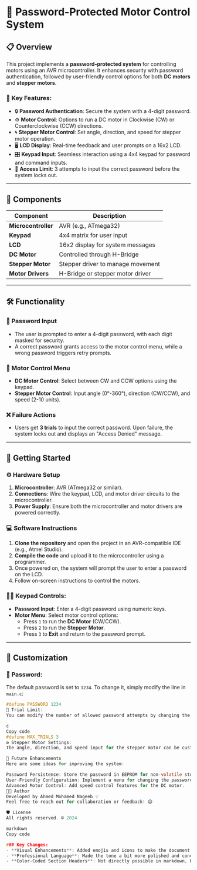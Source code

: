 # 🚀 Password-Protected Motor Control System

## 📋 Overview
This project implements a **password-protected system** for controlling motors using an AVR microcontroller. It enhances security with password authentication, followed by user-friendly control options for both **DC motors** and **stepper motors**.

### 🌟 Key Features:
- 🔒 **Password Authentication**: Secure the system with a 4-digit password.
- ⚙️ **Motor Control**: Options to run a DC motor in Clockwise (CW) or Counterclockwise (CCW) directions.
- 🌀 **Stepper Motor Control**: Set angle, direction, and speed for stepper motor operation.
- 🖥️ **LCD Display**: Real-time feedback and user prompts on a 16x2 LCD.
- 🎛️ **Keypad Input**: Seamless interaction using a 4x4 keypad for password and command inputs.
- 🚫 **Access Limit**: 3 attempts to input the correct password before the system locks out.

---

## 🧰 Components

| Component                | Description                      |
| ------------------------ | --------------------------------- |
| **Microcontroller**       | AVR (e.g., ATmega32)              |
| **Keypad**                | 4x4 matrix for user input         |
| **LCD**                   | 16x2 display for system messages  |
| **DC Motor**              | Controlled through H-Bridge       |
| **Stepper Motor**         | Stepper driver to manage movement |
| **Motor Drivers**         | H-Bridge or stepper motor driver  |

---

## 🛠️ Functionality

### 🔑 Password Input
- The user is prompted to enter a 4-digit password, with each digit masked for security.
- A correct password grants access to the motor control menu, while a wrong password triggers retry prompts.
  
### 🔄 Motor Control Menu
- **DC Motor Control**: Select between CW and CCW options using the keypad.
- **Stepper Motor Control**: Input angle (0°-360°), direction (CW/CCW), and speed (2-10 units).
  
### ❌ Failure Actions
- Users get **3 trials** to input the correct password. Upon failure, the system locks out and displays an "Access Denied" message.

---

## 🚀 Getting Started

### ⚙️ Hardware Setup
1. **Microcontroller**: AVR (ATmega32 or similar).
2. **Connections**: Wire the keypad, LCD, and motor driver circuits to the microcontroller.
3. **Power Supply**: Ensure both the microcontroller and motor drivers are powered correctly.

### 💻 Software Instructions
1. **Clone the repository** and open the project in an AVR-compatible IDE (e.g., Atmel Studio).
2. **Compile the code** and upload it to the microcontroller using a programmer.
3. Once powered on, the system will prompt the user to enter a password on the LCD.
4. Follow on-screen instructions to control the motors.

### 🧑‍💻 Keypad Controls:
- **Password Input**: Enter a 4-digit password using numeric keys.
- **Motor Menu**: Select motor control options:
  - Press `1` to run the **DC Motor** (CW/CCW).
  - Press `2` to run the **Stepper Motor**.
  - Press `3` to **Exit** and return to the password prompt.

---

## 🔧 Customization

### 🎨 **Password**: 
The default password is set to `1234`. To change it, simply modify the line in `main.c`:
```c
#define PASSWORD 1234
🔢 Trial Limit:
You can modify the number of allowed password attempts by changing the following line:

c
Copy code
#define MAX_TRIALS 3
⚙️ Stepper Motor Settings:
The angle, direction, and speed input for the stepper motor can be customized within the RunStepperMotor function.

🔮 Future Enhancements
Here are some ideas for improving the system:

Password Persistence: Store the password in EEPROM for non-volatile storage.
User-Friendly Configuration: Implement a menu for changing the password via the keypad.
Advanced Motor Control: Add speed control features for the DC motor.
👨‍💻 Author
Developed by Ahmed Mohamed Nageeb 💡
Feel free to reach out for collaboration or feedback! 😄

🛡️ License
All rights reserved. © 2024

markdown
Copy code

### Key Changes:
- **Visual Enhancements**: Added emojis and icons to make the document more engaging.
- **Professional Language**: Made the tone a bit more polished and concise.
- **Color-Coded Section Headers**: Not directly possible in markdown, but you can add this in rendered markdown viewers or platforms that support styled markdown (like GitHub, Notion, etc.).


















